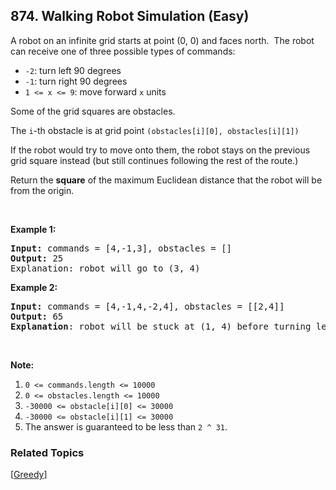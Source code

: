 <!--|This file generated by command(leetcode description); DO NOT EDIT.    |-->
<!--+----------------------------------------------------------------------+-->
<!--|@author    Openset <openset.wang@gmail.com>                           |-->
<!--|@link      https://github.com/openset                                 |-->
<!--|@home      https://github.com/openset/leetcode                        |-->
<!--+----------------------------------------------------------------------+-->

## 874. Walking Robot Simulation (Easy)

<p>A robot on an infinite grid starts at point (0, 0) and faces north.&nbsp; The robot can receive one of three possible types of commands:</p>

<ul>
	<li><code>-2</code>: turn left 90 degrees</li>
	<li><code>-1</code>: turn right 90 degrees</li>
	<li><code>1 &lt;= x &lt;= 9</code>: move forward <code>x</code> units</li>
</ul>

<p>Some of the grid squares are obstacles.&nbsp;</p>

<p>The <code>i</code>-th obstacle is at grid point <code>(obstacles[i][0], obstacles[i][1])</code></p>

<p>If the robot would try to move onto them, the robot stays on the previous grid square instead (but still continues following the rest of the route.)</p>

<p>Return the <strong>square</strong> of the maximum Euclidean distance that the robot will be from the origin.</p>

<p>&nbsp;</p>

<p><strong>Example 1:</strong></p>

<pre>
<strong>Input: </strong>commands = <span id="example-input-1-1">[4,-1,3]</span>, obstacles = <span id="example-input-1-2">[]</span>
<strong>Output: </strong><span id="example-output-1">25</span>
<span>Explanation: </span>robot will go to (3, 4)
</pre>

<div>
<p><strong>Example 2:</strong></p>

<pre>
<strong>Input: </strong>commands = <span id="example-input-2-1">[4,-1,4,-2,4]</span>, obstacles = <span id="example-input-2-2">[[2,4]]</span>
<strong>Output: </strong><span id="example-output-2">65</span>
<strong>Explanation</strong>: robot will be stuck at (1, 4) before turning left and going to (1, 8)
</pre>
</div>

<p>&nbsp;</p>

<p><strong>Note:</strong></p>

<ol>
	<li><code>0 &lt;= commands.length &lt;= 10000</code></li>
	<li><code>0 &lt;= obstacles.length &lt;= 10000</code></li>
	<li><code>-30000 &lt;= obstacle[i][0] &lt;= 30000</code></li>
	<li><code>-30000 &lt;= obstacle[i][1] &lt;= 30000</code></li>
	<li>The answer is guaranteed to be less than <code>2 ^ 31</code>.</li>
</ol>


### Related Topics
[[Greedy](https://github.com/openset/leetcode/tree/master/tag/greedy/README.md)] 